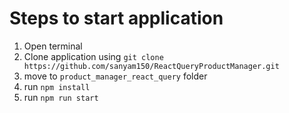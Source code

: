 # Steps to start application

1. Open terminal
2. Clone application using `git clone https://github.com/sanyam150/ReactQueryProductManager.git`
3. move to `product_manager_react_query` folder
4. run `npm install`
5. run `npm run start`
